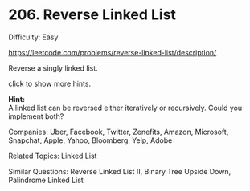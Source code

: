 # 206. Reverse Linked List

Difficulty: Easy

https://leetcode.com/problems/reverse-linked-list/description/

Reverse a singly linked list.

click to show more hints.

**Hint:**  
A linked list can be reversed either iteratively or recursively. Could you implement both?

Companies: Uber, Facebook, Twitter, Zenefits, Amazon, Microsoft, Snapchat, Apple, Yahoo, Bloomberg, Yelp, Adobe

Related Topics: Linked List

Similar Questions: Reverse Linked List II, Binary Tree Upside Down, Palindrome Linked List
